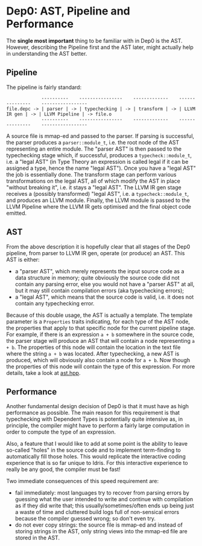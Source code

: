 # Dep0: AST, Pipeline and Performance

The **single most important** thing to be familiar with in Dep0 is the AST.
However, describing the Pipeline first and the AST later, might actually help in understanding the AST better.

## Pipeline

The pipeline is fairly standard:

```
             ----------    ----------------    -------------    ---------------    -----------------
file.depc -> | parser | -> | typechecking | -> | transform | -> | LLVM IR gen | -> | LLVM Pipeline | -> file.o
             ----------    ----------------    -------------    ---------------    -----------------
```

A source file is mmap-ed and passed to the parser.
If parsing is successful, the parser produces a `parser::module_t`, i.e. the root node of the AST representing an entire module.
The "parser AST" is then passed to the typechecking stage which, if successful, produces a `typecheck::module_t`, i.e. a "legal AST"
(in Type Theory an expression is called legal if it can be assigned a type, hence the name "legal AST").
Once you have a "legal AST" the job is essentially done.
The transform stage can perform various transformations on the legal AST, all of which modify the AST in place "without breaking it", i.e. it stays a "legal AST".
The LLVM IR gen stage receives a (possibly transformed) "legal AST", i.e. a `typecheck::module_t`, and produces an LLVM module.
Finally, the LLVM module is passed to the LLVM Pipeline where the LLVM IR gets optimised and the final object code emitted.

## AST

From the above description it is hopefully clear that all stages of the Dep0 pipeline,
from parser to LLVM IR gen, operate (or produce) an AST.
This AST is either:
* a "parser AST", which merely represents the input source code as a data structure in memory;
quite obviously the source code did not contain any parsing error, else you would not have a "parser AST" at all,
but it may still contain compilation errors (aka typechecking errors);
* a "legal AST", which means that the source code is valid, i.e. it does not contain any typechecking error.

Because of this double usage, the AST is actually a template.
The template parameter is a `Properties` traits indicating, for each type of the AST node,
the properties that apply to that specific node for the current pipeline stage.
For example, if there is an expression `a + b` somewhere in the source code,
the parser stage will produce an AST that will contain a node representing `a + b`.
The properties of this node will contain the location in the text file where the string `a + b` was located.
After typechecking, a new AST is produced, which will obviously also contain a node for `a + b`.
Now though the properties of this node will contain the type of this expression.
For more details, take a look at [ast.hpp](/dep0/lib/01_ast/include/dep0/ast/ast.hpp).

## Performance

Another fundamental design decision of Dep0 is that it must have as high performance as possible.
The main reason for this requirement is that typechecking with Dependent Types is potentially quite intensive as,
in principle, the compiler might have to perform a fairly large computation in order to compute the type of an expression.

Also, a feature that I would like to add at some point is the ability to leave so-called "holes" in the source code
and to implement term-finding to automatically fill those holes. This would replicate the interactive coding experience
that is so far unique to Idris. For this interactive experience to really be any good, the compiler must be fast!

Two immediate consequences of this speed requirement are:
* fail immediately: most languages try to recover from parsing errors by guessing what the user intended to write
and continue with compilation as if they did write that; this usually/sometimes/often ends up being just a waste of time
and cluttered build logs full of non-sensical errors because the compiler guessed wrong; so don't even try.
* do not ever copy strings: the source file is mmap-ed and instead of storing strings in the AST, only string views
into the mmap-ed file are stored in the AST.
